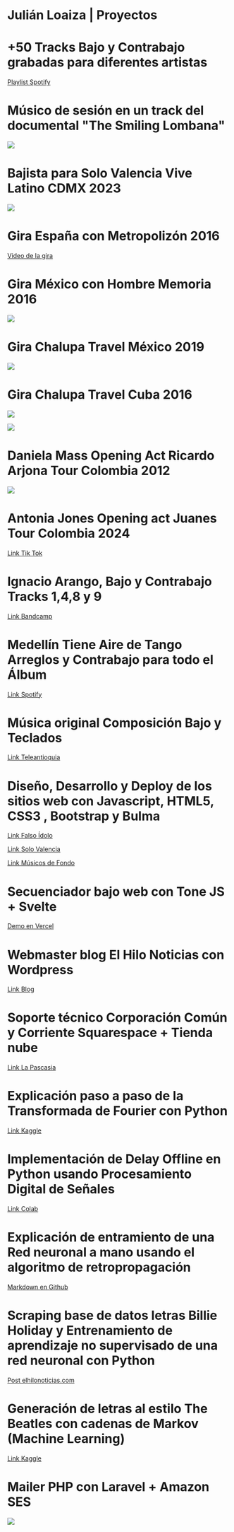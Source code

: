 # Julián Loaiza | Proyectos

# +50 Tracks Bajo y Contrabajo grabadas para diferentes artistas

[Playlist Spotify](https://open.spotify.com/playlist/1BVxf2RJHRaa5bDZgxVjXt?go=1&sp_cid=35f36715e88f78b709bf8e26f31af208&utm_source=embed_player_p&utm_medium=esktop&nd=1&dlsi=4757f5feea394503)


# Músico de sesión en un track del documental "The Smiling Lombana"

![](https://m.media-amazon.com/images/M/MV5BNzQ1NmFkOTgtNWJmYy00Yjg3LWJlYWUtYzNjMzE0ZjFhYTYxXkEyXkFqcGc@._V1_QL75_UY281_CR6,0,190,281_.jpg)


# Bajista para Solo Valencia Vive Latino CDMX 2023

![](https://cloudfront-us-east-1.images.arcpublishing.com/infobae/FWIRMXXWYRA33KDXHLD7UJX24Y.jpg)


# Gira España con Metropolizón 2016

[Video de la gira](https://www.youtube.com/watch?v=ojWndmvgfsM)


# Gira México con Hombre Memoria 2016

![](hm.jpg)


# Gira Chalupa Travel México 2019

![](chalupa.png)


# Gira Chalupa Travel Cuba 2016

![](cuba.jpg)

![](havana.jpg)

# Daniela Mass Opening Act Ricardo Arjona Tour Colombia 2012

![](BACKSTAGE-DANIELLA-MASS.jpg)

# Antonia Jones Opening act Juanes Tour Colombia 2024

[Link Tik Tok](https://www.tiktok.com/@/video/7370099283800116486?_r=1&_d=secCgYIASAHKAESPgo8p2xuKNRgwSIWS0fzI%2BTZN7k%2F1WGgTmIFsVVg786h5oJ9uWDMlzJ2gxYP%2BleQ0IvnJxfxHfiNmOksq7PMGgA%3D&u_code=ed0j2k4l461did&share_item_id=7370099283800116486&timestamp=1715994018&utm_campaign=client_share&utm_source=short_fallback&share_app_id=1233)


# Ignacio Arango, Bajo y Contrabajo Tracks 1,4,8 y 9

[Link Bandcamp](https://ignacioarango.bandcamp.com/album/te-quiero)

# Medellín Tiene Aire de Tango Arreglos y Contrabajo para todo el Álbum

[Link Spotify](https://open.spotify.com/album/2Y3dRke8mSmDEd5ZkbARws?si=he4-xqdqS1S2-VU22sKfBQ)
# Música original Composición Bajo y Teclados

[Link Teleantioquia](https://exorcizarte.teleantioquia.co/capitulos/)


# Diseño, Desarrollo y Deploy de los sitios web con Javascript, HTML5, CSS3 , Bootstrap y Bulma

[Link Falso Ídolo](https://www.falsoidolo.com/)

[Link Solo Valencia](https://solovalencia.com.co/)

[Link Músicos de Fondo](https://musicosdefondo.com/)
# Secuenciador bajo web con Tone JS + Svelte

[Demo en Vercel](https://bass-tech.vercel.app/)

# Webmaster blog El Hilo Noticias con Wordpress

[Link Blog](https://www.elhilonoticias.com/)

# Soporte técnico Corporación Común y Corriente Squarespace + Tienda nube

[Link La Pascasia](https://lapascasia.org/)

# Explicación paso a paso de la Transformada de Fourier con Python

[Link Kaggle](https://www.kaggle.com/code/joolean14/understanding-the-fourier-transform)

# Implementación de Delay Offline en Python usando Procesamiento Digital de Señales

[Link Colab](https://colab.research.google.com/drive/1xJtJERiOyjMnwMHfyNM93foHYs89KOEm?usp=sharing)

# Explicación de entramiento de una Red neuronal a mano usando el algoritmo de retropropagación

[Markdown en Github](https://github.com/Joolean14/nn-a-mano)
# Scraping base de datos letras Billie Holiday y Entrenamiento de aprendizaje no supervisado de una red neuronal con Python

[Post elhilonoticias.com](https://www.elhilonoticias.com/2024/08/31/fruta-extrana-y-billie-holiday/)
# Generación de letras al estilo The Beatles con cadenas de Markov (Machine Learning)

[Link Kaggle](https://www.kaggle.com/code/joolean14/generating-lyrics-from-markov-chains)
# Mailer PHP con Laravel + Amazon SES

![](mailer.png)
